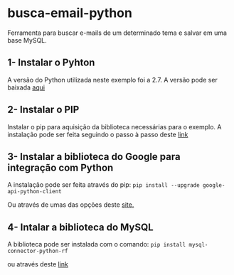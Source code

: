 # busca-email-python
Ferramenta para buscar e-mails de um determinado tema e salvar em uma base MySQL.

## 1- Instalar o Pyhton
A versão do Python utilizada neste exemplo foi a 2.7. A versão pode ser baixada [aqui](https://www.python.org/downloads/)

## 2- Instalar o PIP
Instalar o pip para aquisição da biblioteca necessárias para o exemplo. A instalação pode ser feita seguindo o passo à passo deste [link](https://pip.pypa.io/en/stable/installing/)

## 3- Instalar a biblioteca do Google para integração com Python
A instalação pode ser feita através do pip:
`pip install --upgrade google-api-python-client`

Ou através de umas das opções deste [site.](https://developers.google.com/api-client-library/python/start/installation)

## 4- Intalar a biblioteca do MySQL
A biblioteca pode ser instalada com o comando:
`pip install mysql-connector-python-rf`

ou através deste [link](https://dev.mysql.com/doc/connector-python/en/connector-python-installation.html)
